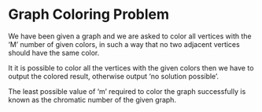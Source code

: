 # Graph Coloring Problem
We have been given a graph and we are asked to color all vertices with the ‘M’ number of given colors, in such a way that no two adjacent vertices should have the same color.

It it is possible to color all the vertices with the given colors then we have to output the colored result, otherwise output ‘no solution possible’.

The least possible value of ‘m’ required to color the graph successfully is known as the chromatic number of the given graph.
